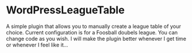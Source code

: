 WordPressLeagueTable
====================

A simple plugin that allows you to manually create a league table of your choice. Current configuration is for a Foosball doubels league. You can change code as you wish. I will make the plugin better whenever I get time or whenever I feel like it... 
